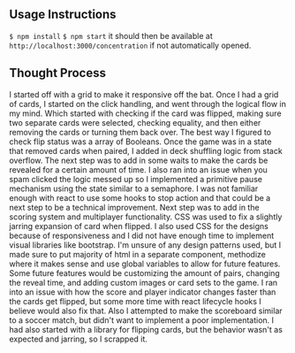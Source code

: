 ## Usage Instructions

```$ npm install```
```$ npm start```
it should then be available at ```http://localhost:3000/concentration``` if not automatically opened.

## Thought Process
I started off with a grid to make it responsive off the bat. Once I had a grid of cards, I started on the click handling, and went through the logical flow in my mind. Which started with  checking if the card was flipped, making sure two separate cards were selected, checking equality, and then either removing the cards or turning them back over. The best way I figured to check flip status was a array of Booleans. Once the game was in a state that removed cards when paired, I added in deck shuffling logic from stack overflow. The next step was to add in some waits to make the cards be revealed for a certain amount of time. I also ran into an issue when you spam clicked the logic messed up so I implemented a primitive pause mechanism using the state similar to a semaphore. I was not familiar enough with react to use some hooks to stop action and that could be a next step to be a technical improvement. Next step was to add in the scoring system and multiplayer functionality. CSS was used to fix a slightly jarring expansion of card when flipped. I also used CSS for the designs because of responsiveness and I did not have enough time to implement visual libraries like bootstrap. I'm unsure of any design patterns used, but I made sure to put majority of html in a separate component, methodize where it makes sense and use global variables to allow for future features. Some future features would be customizing the amount of pairs, changing the reveal time, and adding custom images or card sets to the game. I ran into an issue with how the score and player indicator changes faster than the cards get flipped, but some more time with react lifecycle hooks I believe would also fix that. Also I attempted to make the scoreboard similar to a soccer match, but didn't want to implement a poor implementation. I had also started with a library for flipping cards, but the behavior wasn't as expected and jarring, so I scrapped it. 